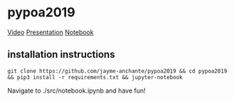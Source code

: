 # pypoa2019

[Video](https://youtu.be/dmrz9TKSrdg)
[Presentation](https://github.com/jayme-anchante/pypoa2019/blob/master/presentation.pdf)
[Notebook](https://github.com/jayme-anchante/pypoa2019/blob/master/src/notebook.ipynb)

## installation instructions

```
git clone https://github.com/jayme-anchante/pypoa2019 && cd pypoa2019 && pip3 install -r requirements.txt && jupyter-notebook
```

Navigate to ./src/notebook.ipynb and have fun!
